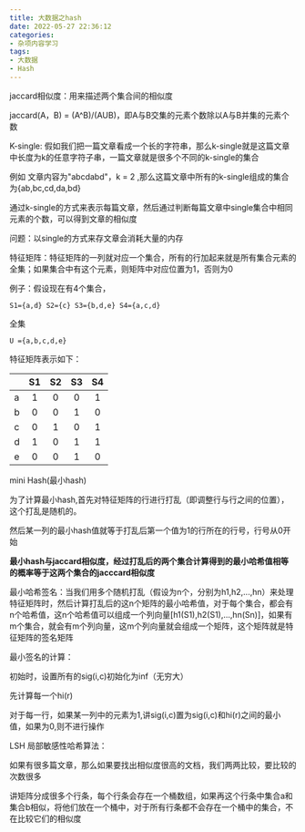 ```yaml
---
title: 大数据之hash
date: 2022-05-27 22:36:12
categories:
- 杂项内容学习
tags:
- 大数据
- Hash
---
```

jaccard相似度：用来描述两个集合间的相似度

jaccard(A，B) = (A^B)/(AUB)，即A与B交集的元素个数除以A与B并集的元素个数

K-single: 假如我们把一篇文章看成一个长的字符串，那么k-single就是这篇文章中长度为k的任意字符子串，一篇文章就是很多个不同的k-single的集合

例如 文章内容为"abcdabd"，k = 2 ,那么这篇文章中所有的k-single组成的集合为{ab,bc,cd,da,bd}

通过k-single的方式来表示每篇文章，然后通过判断每篇文章中single集合中相同元素的个数，可以得到文章的相似度

问题：以single的方式来存文章会消耗大量的内存



特征矩阵：特征矩阵的一列就对应一个集合，所有的行加起来就是所有集合元素的全集；如果集合中有这个元素，则矩阵中对应位置为1，否则为0

例子：假设现在有4个集合，

```
S1={a,d} S2={c} S3={b,d,e} S4={a,c,d}
```

全集

```
U ={a,b,c,d,e}
```

特征矩阵表示如下：

|      |  S1  |  S2  |  S3  |  S4  |
| ---- | :--: | :--: | :--: | :--: |
| a    |  1   |  0   |  0   |  1   |
| b    |  0   |  0   |  1   |  0   |
| c    |  0   |  1   |  0   |  1   |
| d    |  1   |  0   |  1   |  1   |
| e    |  0   |  0   |  1   |  0   |



mini Hash(最小hash)

为了计算最小hash,首先对特征矩阵的行进行打乱（即调整行与行之间的位置），这个打乱是随机的。

然后某一列的最小hash值就等于打乱后第一个值为1的行所在的行号，行号从0开始



**最小hash与jaccard相似度，经过打乱后的两个集合计算得到的最小哈希值相等的概率等于这两个集合的jacccard相似度**



最小哈希签名：当我们用多个随机打乱（假设为n个，分别为h1,h2,...,hn）来处理特征矩阵时，然后计算打乱后的这n个矩阵的最小哈希值，对于每个集合，都会有n个哈希值，这n个哈希值可以组成一个列向量[h1(S1),h2(S1),...,hn(Sn)]，如果有m个集合，就会有m个列向量，这m个列向量就会组成一个矩阵，这个矩阵就是特征矩阵的签名矩阵



最小签名的计算：

初始时，设置所有的sig(i,c)初始化为inf（无穷大）

先计算每一个hi(r)

对于每一行，如果某一列中的元素为1,讲sig(i,c)置为sig(i,c)和hi(r)之间的最小值，如果为0,则不进行操作





LSH 局部敏感性哈希算法：

如果有很多篇文章，那么如果要找出相似度很高的文档，我们两两比较，要比较的次数很多

讲矩阵分成很多个行条，每个行条会存在一个桶数组，如果再这个行条中集合a和集合b相似，将他们放在一个桶中，对于所有行条都不会存在一个桶中的集合，不在比较它们的相似度